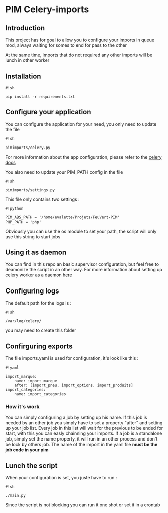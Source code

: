 # PIM Celery-imports #

## Introduction ##

This project has for goal to allow you to configure your imports in queue mod, always waiting for somes to end for pass to the other

At the same time, imports that do not required any other imports will be lunch in other worker

## Installation ##


```
#!sh

pip install -r requirements.txt
```

## Configure your application ##

You can configure the application for your need, you only need to update the file 


```
#!sh

pimimports/celery.py
```

For more information about the app configuration, please refer to the [celery docs](http://celery.readthedocs.org/en/latest/configuration.html)

You also need to update your PIM_PATH config in the file


```
#!sh

pimimports/settings.py
```

This file only contains two settings :


```
#!python

PIM_ABS_PATH = '/home/evalette/Projets/FeuVert-PIM'
PHP_PATH = 'php'
```

Obviously you can use the os module to set your path, the script will only use this string to start jobs

## Using it as daemon ##

You can find in this repo an basic supervisor configuration, but feel free to deamonize the script in an other way. For more information about setting up celery worker as a daemon [here](http://celery.readthedocs.org/en/latest/tutorials/daemonizing.html)

## Configuring logs ##

The default path for the logs is :


```
#!sh

/var/log/celery/
```

you may need to create this folder

## Confirguring exports ##

The file imports.yaml is used for configuration, it's look like this :


```
#!yaml

import_marque:
    name: import_marque
    after: [import_pneu, import_options, import_produits]
import_categories:
    name: import_categories
```

### How it's work ###

You can simply configuring a job by setting up his name. If this job is needed by an other job you simply have to set a property "after" and setting up your job list. Every job in this list will wait for the previous to be ended for start, with this you can easly chainning your imports.
If a job is a standalone job, simply set the name property, it will run in an other process and don't be lock by others job.
The name of the import in the yaml file **must be the job code in your pim**

## Lunch the script ##

When your configuration is set, you juste have to run :



```
#!sh

./main.py
```

Since the script is not blocking you can run it one shot or set it in a crontab